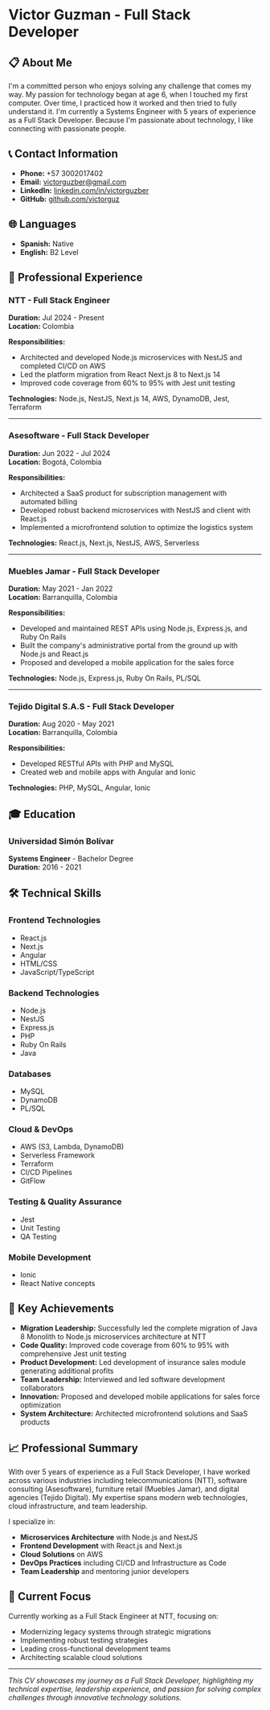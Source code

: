 # Victor Guzman - Full Stack Developer

## 📋 About Me

I'm a committed person who enjoys solving any challenge that comes my way. My passion for technology began at age 6, when I touched my first computer. Over time, I practiced how it worked and then tried to fully understand it. I'm currently a Systems Engineer with 5 years of experience as a Full Stack Developer. Because I'm passionate about technology, I like connecting with passionate people.

## 📞 Contact Information

- **Phone:** +57 3002017402
- **Email:** victorguzber@gmail.com
- **LinkedIn:** [linkedin.com/in/victorguzber](https://www.linkedin.com/in/victorguzber)
- **GitHub:** [github.com/victorguz](https://github.com/victorguz)

## 🌐 Languages

- **Spanish:** Native
- **English:** B2 Level

## 💼 Professional Experience

### NTT - Full Stack Engineer

**Duration:** Jul 2024 - Present  
**Location:** Colombia

**Responsibilities:**

- Architected and developed Node.js microservices with NestJS and completed CI/CD on AWS
- Led the platform migration from React Next.js 8 to Next.js 14
- Improved code coverage from 60% to 95% with Jest unit testing

**Technologies:** Node.js, NestJS, Next.js 14, AWS, DynamoDB, Jest, Terraform

---

### Asesoftware - Full Stack Developer

**Duration:** Jun 2022 - Jul 2024  
**Location:** Bogotá, Colombia

**Responsibilities:**

- Architected a SaaS product for subscription management with automated billing
- Developed robust backend microservices with NestJS and client with React.js
- Implemented a microfrontend solution to optimize the logistics system

**Technologies:** React.js, Next.js, NestJS, AWS, Serverless

---

### Muebles Jamar - Full Stack Developer

**Duration:** May 2021 - Jan 2022  
**Location:** Barranquilla, Colombia

**Responsibilities:**

- Developed and maintained REST APIs using Node.js, Express.js, and Ruby On Rails
- Built the company's administrative portal from the ground up with Node.js and React.js
- Proposed and developed a mobile application for the sales force

**Technologies:** Node.js, Express.js, Ruby On Rails, PL/SQL

---

### Tejido Digital S.A.S - Full Stack Developer

**Duration:** Aug 2020 - May 2021  
**Location:** Barranquilla, Colombia

**Responsibilities:**

- Developed RESTful APIs with PHP and MySQL
- Created web and mobile apps with Angular and Ionic

**Technologies:** PHP, MySQL, Angular, Ionic

## 🎓 Education

### Universidad Simón Bolívar

**Systems Engineer** - Bachelor Degree  
**Duration:** 2016 - 2021

## 🛠️ Technical Skills

### Frontend Technologies

- React.js
- Next.js
- Angular
- HTML/CSS
- JavaScript/TypeScript

### Backend Technologies

- Node.js
- NestJS
- Express.js
- PHP
- Ruby On Rails
- Java

### Databases

- MySQL
- DynamoDB
- PL/SQL

### Cloud & DevOps

- AWS (S3, Lambda, DynamoDB)
- Serverless Framework
- Terraform
- CI/CD Pipelines
- GitFlow

### Testing & Quality Assurance

- Jest
- Unit Testing
- QA Testing

### Mobile Development

- Ionic
- React Native concepts

## 🚀 Key Achievements

- **Migration Leadership:** Successfully led the complete migration of Java 8 Monolith to Node.js microservices architecture at NTT
- **Code Quality:** Improved code coverage from 60% to 95% with comprehensive Jest unit testing
- **Product Development:** Led development of insurance sales module generating additional profits
- **Team Leadership:** Interviewed and led software development collaborators
- **Innovation:** Proposed and developed mobile applications for sales force optimization
- **System Architecture:** Architected microfrontend solutions and SaaS products

## 📈 Professional Summary

With over 5 years of experience as a Full Stack Developer, I have worked across various industries including telecommunications (NTT), software consulting (Asesoftware), furniture retail (Muebles Jamar), and digital agencies (Tejido Digital). My expertise spans modern web technologies, cloud infrastructure, and team leadership.

I specialize in:

- **Microservices Architecture** with Node.js and NestJS
- **Frontend Development** with React.js and Next.js
- **Cloud Solutions** on AWS
- **DevOps Practices** including CI/CD and Infrastructure as Code
- **Team Leadership** and mentoring junior developers

## 🎯 Current Focus

Currently working as a Full Stack Engineer at NTT, focusing on:

- Modernizing legacy systems through strategic migrations
- Implementing robust testing strategies
- Leading cross-functional development teams
- Architecting scalable cloud solutions

---

_This CV showcases my journey as a Full Stack Developer, highlighting my technical expertise, leadership experience, and passion for solving complex challenges through innovative technology solutions._
